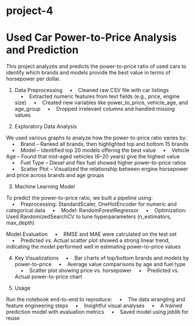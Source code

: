 # project-4
# Used Car Power-to-Price Analysis and Prediction

This project analyzes and predicts the power-to-price ratio of used cars to identify which brands and models provide the best value in terms of horsepower per dollar.

1. Data Preprocessing
    •    Cleaned raw CSV file with car listings
    •    Extracted numeric features from text fields (e.g., price, engine size)
    •    Created new variables like power_to_price, vehicle_age, and age_group
    •    Dropped irrelevant columns and handled missing values

2. Exploratory Data Analysis

We used various graphs to analyze how the power-to-price ratio varies by:
    •    Brand – Ranked all brands, then highlighted top and bottom 15 brands
    •    Model – Identified top 20 models offering the best value
    •    Vehicle Age – Found that mid-aged vehicles (6–20 years) give the highest value
    •    Fuel Type – Diesel and flex fuel showed higher power-to-price ratios
    •    Scatter Plot – Visualized the relationship between engine horsepower and price across brands and age groups

3. Machine Learning Model

To predict the power-to-price ratio, we built a pipeline using:
    •    Preprocessing: StandardScaler, OneHotEncoder for numeric and categorical data
    •    Model: RandomForestRegressor
    •    Optimization: Used RandomizedSearchCV to tune hyperparameters (n_estimators, max_depth)

Model Evaluation
    •    RMSE and MAE were calculated on the test set
    •    Predicted vs. Actual scatter plot showed a strong linear trend, indicating the model performed well in estimating power-to-price values

4. Key Visualizations
    •    Bar charts of top/bottom brands and models by power-to-price
    •    Average value comparisons by age and fuel type
    •    Scatter plot showing price vs. horsepower
    •    Predicted vs. Actual power-to-price chart

5. Usage

Run the notebook end-to-end to reproduce:
    •    The data wrangling and feature engineering steps
    •    Insightful visual analyses
    •    A trained prediction model with evaluation metrics
    •    Saved model using joblib for reuse

